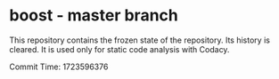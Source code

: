 # boost - master branch

This repository contains the frozen state of the repository.
Its history is cleared. It is used only for static code
analysis with Codacy.

Commit Time: 1723596376